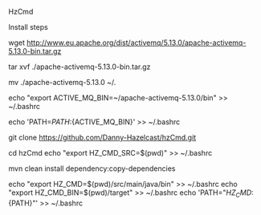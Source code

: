 HzCmd

Install steps

wget http://www.eu.apache.org/dist/activemq/5.13.0/apache-activemq-5.13.0-bin.tar.gz

tar xvf ./apache-activemq-5.13.0-bin.tar.gz

mv ./apache-activemq-5.13.0 ~/.

echo "export ACTIVE_MQ_BIN=~/apache-activemq-5.13.0/bin" >> ~/.bashrc

echo 'PATH=${PATH}:${ACTIVE_MQ_BIN}' >> ~/.bashrc


git clone https://github.com/Danny-Hazelcast/hzCmd.git

cd hzCmd
echo "export HZ_CMD_SRC=$(pwd)" >> ~/.bashrc

mvn clean install dependency:copy-dependencies

echo "export HZ_CMD=$(pwd)/src/main/java/bin" >> ~/.bashrc
echo "export HZ_CMD_BIN=$(pwd)/target" >> ~/.bashrc
echo 'PATH="${HZ_CMD}:${PATH}"' >> ~/.bashrc

